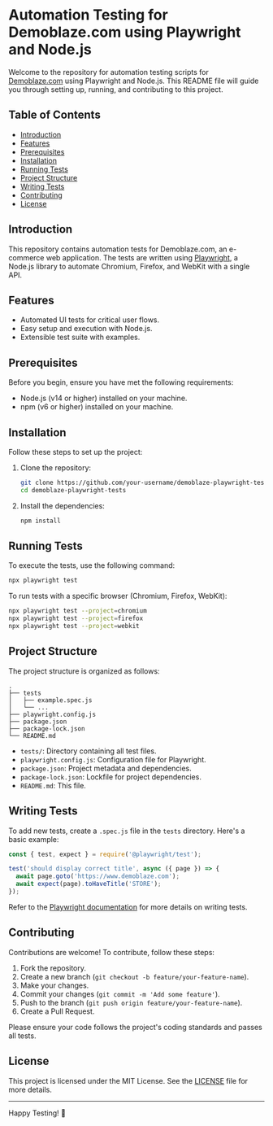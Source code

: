 # Automation Testing for Demoblaze.com using Playwright and Node.js

Welcome to the repository for automation testing scripts for [Demoblaze.com](https://www.demoblaze.com) using Playwright and Node.js. This README file will guide you through setting up, running, and contributing to this project.

## Table of Contents

- [Introduction](#introduction)
- [Features](#features)
- [Prerequisites](#prerequisites)
- [Installation](#installation)
- [Running Tests](#running-tests)
- [Project Structure](#project-structure)
- [Writing Tests](#writing-tests)
- [Contributing](#contributing)
- [License](#license)

## Introduction

This repository contains automation tests for Demoblaze.com, an e-commerce web application. The tests are written using [Playwright](https://playwright.dev/), a Node.js library to automate Chromium, Firefox, and WebKit with a single API.

## Features

- Automated UI tests for critical user flows.
- Easy setup and execution with Node.js.
- Extensible test suite with examples.

## Prerequisites

Before you begin, ensure you have met the following requirements:

- Node.js (v14 or higher) installed on your machine.
- npm (v6 or higher) installed on your machine.

## Installation

Follow these steps to set up the project:

1. Clone the repository:
    ```bash
    git clone https://github.com/your-username/demoblaze-playwright-tests.git
    cd demoblaze-playwright-tests
    ```

2. Install the dependencies:
    ```bash
    npm install
    ```

## Running Tests

To execute the tests, use the following command:

```bash
npx playwright test
```


To run tests with a specific browser (Chromium, Firefox, WebKit):

```bash
npx playwright test --project=chromium
npx playwright test --project=firefox
npx playwright test --project=webkit
```

## Project Structure

The project structure is organized as follows:

```
.
├── tests
│   ├── example.spec.js
│   └── ...
├── playwright.config.js
├── package.json
├── package-lock.json
└── README.md
```

- `tests/`: Directory containing all test files.
- `playwright.config.js`: Configuration file for Playwright.
- `package.json`: Project metadata and dependencies.
- `package-lock.json`: Lockfile for project dependencies.
- `README.md`: This file.

## Writing Tests

To add new tests, create a `.spec.js` file in the `tests` directory. Here's a basic example:

```javascript
const { test, expect } = require('@playwright/test');

test('should display correct title', async ({ page }) => {
  await page.goto('https://www.demoblaze.com');
  await expect(page).toHaveTitle('STORE');
});
```

Refer to the [Playwright documentation](https://playwright.dev/docs/intro) for more details on writing tests.

## Contributing

Contributions are welcome! To contribute, follow these steps:

1. Fork the repository.
2. Create a new branch (`git checkout -b feature/your-feature-name`).
3. Make your changes.
4. Commit your changes (`git commit -m 'Add some feature'`).
5. Push to the branch (`git push origin feature/your-feature-name`).
6. Create a Pull Request.

Please ensure your code follows the project's coding standards and passes all tests.

## License

This project is licensed under the MIT License. See the [LICENSE](LICENSE) file for more details.

---

Happy Testing! 🎉